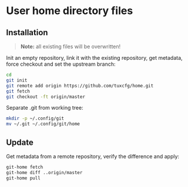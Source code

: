 User home directory files
=========================


## Installation ##

> **Note:** all existing files will be overwritten!

Init an empty repository, link it with the existing repository, get metadata, force checkout and set the upstream branch:

```bash
cd
git init
git remote add origin https://github.com/tuxcfg/home.git
git fetch
git checkout -ft origin/master
```

Separate .git from working tree:

```bash
mkdir -p ~/.config/git
mv ~/.git ~/.config/git/home
```


## Update ##

Get metadata from a remote repository, verify the difference and apply:

```bash
git-home fetch
git-home diff ..origin/master
git-home pull
```
